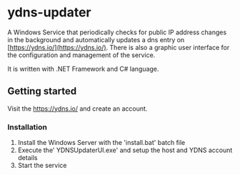# ydns-updater
A Windows Service that periodically checks for public IP address changes in the background and automatically updates a dns entry on [https://ydns.io/](https://ydns.io/). There is also a graphic user interface for the configuration and management of the service.

It is written with .NET Framework and C# language.

## Getting started

Visit the https://ydns.io/ and create an account. 

### Installation

1. Install the Windows Server with the 'install.bat' batch file
2. Execute the' YDNSUpdaterUI.exe' and setup the host and YDNS account details 
3. Start the service
